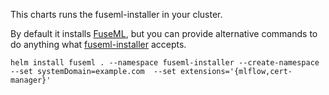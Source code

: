 This charts runs the fuseml-installer in your cluster.

By default it installs [FuseML](fuseml.github.io), but you can provide alternative commands to do anything what [fuseml-installer](https://github.com/fuseml/fuseml) accepts.

```
helm install fuseml . --namespace fuseml-installer --create-namespace --set systemDomain=example.com  --set extensions='{mlflow,cert-manager}'
```
